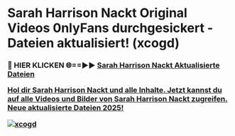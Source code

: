 # Sarah Harrison Nackt Original Videos 0nlyFans durchgesickert - Dateien aktualisiert! (xcogd)

<h3>🔴 HIER KLICKEN 🌐==►► <a href="https://tinyurl.com/h6vf6nb8" rel="nofollow">Sarah Harrison Nackt Aktualisierte Dateien

Hol dir Sarah Harrison Nackt und alle Inhalte. Jetzt kannst du auf alle Videos und Bilder von Sarah Harrison Nackt zugreifen. Neue aktualisierte Dateien 2025!

[![xcogd](https://i.imgur.com/sD4kR3V.gif)](https://tinyurl.com/h6vf6nb8)
